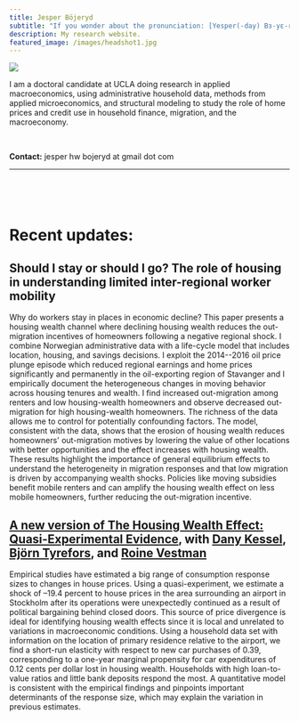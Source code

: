 ```yaml
---
title: Jesper Böjeryd
subtitle: "If you wonder about the pronunciation: [Yesper(-day) Bɜ-yɛ-reed]"
description: My research website.
featured_image: /images/headshot1.jpg
---
```



<img class="on_page_img" src="{{ page.featured_image | relative_url }}">
  
I am a doctoral candidate at UCLA doing research in applied macroeconomics, using administrative household data, methods from applied microeconomics, and structural modeling to study the role of home prices and credit use in household finance, migration, and the macroeconomy.

&nbsp;  

**Contact:** jesper hw bojeryd at gmail dot com

---

&nbsp;  

&nbsp;  

#  Recent updates:
## Should I stay or should I go? The role of housing in understanding limited inter-regional worker mobility

Why do workers stay in places in economic decline? This paper presents a housing wealth channel where declining housing wealth reduces the out-migration incentives of homeowners following a negative regional shock. I combine Norwegian administrative data with a life-cycle model that includes location, housing, and savings decisions. I exploit the 2014--2016 oil price plunge episode which reduced regional earnings and home prices significantly and permanently in the oil-exporting region of Stavanger and I empirically document the heterogeneous changes in moving behavior across housing tenures and wealth. I find increased out-migration among renters and low housing-wealth homeowners and observe decreased out-migration for high housing-wealth homeowners. The richness of the data allows me to control for potentially confounding factors. The model, consistent with the data, shows that the erosion of housing wealth reduces homeowners' out-migration motives by lowering the value of other locations with better opportunities and the effect increases with housing wealth. These results highlight the importance of general equilibrium effects to understand the heterogeneity in migration responses and that low migration is driven by accompanying wealth shocks. Policies like moving subsidies benefit mobile renters and can amplify the housing wealth effect on less mobile homeowners, further reducing the out-migration incentive.

## <a href="https://www.jesperbojeryd.se/papers/DP18034-compressed.pdf" target="_blank">A new version of The Housing Wealth Effect: Quasi-Experimental Evidence</a>, with [Dany Kessel](https://sites.google.com/view/dany-kessel-phd-candidate/startsida), [Björn Tyrefors](http://btyrefors.se/), and [Roine Vestman](https://roinevestman.com/)
Empirical studies have estimated a big range of consumption response sizes to changes in house prices. Using a quasi-experiment, we estimate a shock of –19.4 percent to house prices in the area surrounding an airport in Stockholm after its operations were unexpectedly continued as a result of political bargaining behind closed doors. This source of price divergence is ideal for identifying housing wealth effects since it is local and unrelated to variations in macroeconomic conditions. Using a household data set with information on the location of primary residence relative to the airport, we find a short-run elasticity with respect to new car purchases of 0.39, corresponding to a one-year marginal propensity for car expenditures of 0.12 cents per dollar lost in housing wealth. Households with high loan-to-value ratios and little bank deposits respond the most. A quantitative model is consistent with the empirical findings and pinpoints important determinants of the response size, which may explain the variation in previous estimates.
